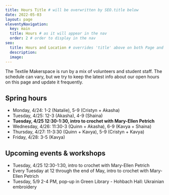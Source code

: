 ```yaml
---
title: Hours Title # will be overwritten by SEO.title below
date: 2022-05-03
layout: page
eleventyNavigation:
  key: main
  title: Hours # as it will appear in the nav
  order: 2 # order to display in the nav
seo:
  title: Hours and Location # overrides 'title' above on both Page and META
  description:
  image:
---
```


The Textile Makerspace is run by a mix of volunteers and student staff. The schedule can vary, but we try to keep the latest info about our open hours on this page and update it frequently.


## Spring hours

* Monday, 4/24: 1-2 (Natalie), 5-9 (Cristyn + Akasha)
* Tuesday, 4/25: 12-3 (Akasha), 4-9 (Shaina)
* **Tuesday, 4/25 12:30-1:30, intro to crochet with Mary-Ellen Petrich**
* Wednesday, 4/26: 11:30-3 (Quinn + Akasha), 6-9 (Kavya + Shaina)
* Thursday, 4/27: 11-3:30 (Quinn + Kavya), 5-9 (Cristyn + Kavya)
* Friday, 4/28: 3-5 (Kavya)


## Upcoming events & workshops
* Tuesday, 4/25 12:30-1:30, intro to crochet with Mary-Ellen Petrich
* Every Tuesday at 12 through the end of May, intro to crochet with Mary-Ellen Petrich
* Tuesday, 5/9 2-4 PM, pop-up in Green Library - Hohbach Hall: Ukrainian embroidery